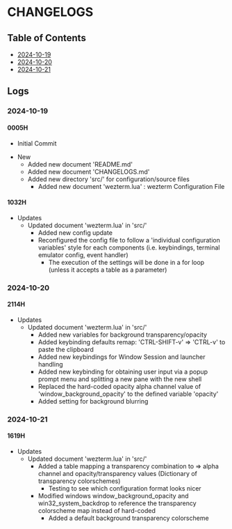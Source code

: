 # CHANGELOGS

## Table of Contents
+ [2024-10-19](#2024-10-19)
+ [2024-10-20](#2024-10-20)
+ [2024-10-21](#2024-10-21)

## Logs
### 2024-10-19
#### 0005H
+ Initial Commit

- New
    + Added new document 'README.md'
    + Added new document 'CHANGELOGS.md'
    - Added new directory 'src/' for configuration/source files
        - Added new document 'wezterm.lua' : wezterm Configuration File

#### 1032H
- Updates
    - Updated document 'wezterm.lua' in 'src/'
        + Added new config update
        - Reconfigured the config file to follow a 'individual configuration variables' style for each components (i.e. keybindings, terminal emulator config, event handler)
            + The execution of the settings will be done in a for loop (unless it accepts a table as a parameter)

### 2024-10-20
#### 2114H
- Updates
    - Updated document 'wezterm.lua' in 'src/'
        + Added new variables for background transparency/opacity
        + Added keybinding defaults remap: 'CTRL-SHIFT-v' => 'CTRL-v' to paste the clipboard
        + Added new keybindings for Window Session and launcher handling
        + Added new keybinding for obtaining user input via a popup prompt menu and splitting a new pane with the new shell
        + Replaced the hard-coded opacity alpha channel value of 'window_background_opacity' to the defined variable 'opacity'
        + Added setting for background blurring

### 2024-10-21
#### 1619H
- Updates
    - Updated document 'wezterm.lua' in 'src/'
        - Added a table mapping a transparency combination to => alpha channel and opacity/transparency values (Dictionary of transparency colorschemes)
            + Testing to see which configuration format looks nicer
        - Modified windows window_background_opacity and win32_system_backdrop to reference the transparency colorscheme map instead of hard-coded
            + Added a default background transparency colorscheme


